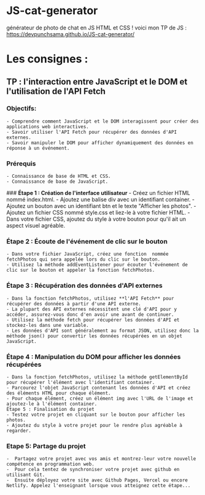 # JS-cat-generator
générateur de photo de chat en JS HTML et CSS !
voici mon TP de JS : https://devpunchsama.github.io/JS-cat-generator/

# Les consignes :

## **TP : l'interaction entre JavaScript et le DOM et l'utilisation de l'API Fetch**

### **Objectifs**:

    - Comprendre comment JavaScript et le DOM interagissent pour créer des applications web interactives.
    - Savoir utiliser l'API Fetch pour récupérer des données d'API externes.
    - Savoir manipuler le DOM pour afficher dynamiquement des données en réponse à un événement.
  

### **Prérequis**

    - Connaissance de base de HTML et CSS.
    - Connaissance de base de JavaScript.
  
### **Étape 1 : Création de l'interface utilisateur**
    - Créez un fichier HTML nommé index.html.
    - Ajoutez une balise div avec un identifiant container.
    - Ajoutez un bouton avec un identifiant btn et le texte "Afficher les photos".
    - Ajoutez un fichier CSS nommé style.css et liez-le à votre fichier HTML.
    - Dans votre fichier CSS, ajoutez du style à votre bouton pour qu'il ait un aspect visuel agréable.
  
### **Étape 2 : Écoute de l'événement de clic sur le bouton**
    - Dans votre fichier JavaScript, créez une fonction  nommée fetchPhotos qui sera appelée lors du clic sur le bouton.
    - Utilisez la méthode addEventListener pour écouter l'événement de clic sur le bouton et appeler la fonction fetchPhotos.
  
### **Étape 3 : Récupération des données d'API externes**

    - Dans la fonction fetchPhotos, utilisez **l'API Fetch** pour récupérer des données à partir d'une API externe.
    - La plupart des API externes nécessitent une clé d'API pour y accéder, assurez-vous donc d'en avoir une avant de continuer.
    - Utilisez la méthode fetch pour récupérer les données d'API et stockez-les dans une variable.
    - Les données d'API sont généralement au format JSON, utilisez donc la méthode json() pour convertir les données récupérées en un objet JavaScript.


###  **Étape 4 : Manipulation du DOM pour afficher les données récupérées**

    - Dans la fonction fetchPhotos, utilisez la méthode getElementById pour récupérer l'élément avec l'identifiant container.
    - Parcourez l'objet JavaScript contenant les données d'API et créez des éléments HTML pour chaque élément.
    - Pour chaque élément, créez un élément img avec l'URL de l'image et ajoutez-le à l'élément container.
    Étape 5 : Finalisation du projet
    - Testez votre projet en cliquant sur le bouton pour afficher les photos.
    - Ajoutez du style à votre projet pour le rendre plus agréable à regarder.


### Etape 5: Partage du projet

    -  Partagez votre projet avec vos amis et montrez-leur votre nouvelle compétence en programmation web. 
    -  Pour cela tentez de synchroniser votre projet avec github en utilisant Git.
    -  Ensuite déployez votre site avec Github Pages, Vercel ou encore Netlify. Appelez l'enseignant lorsque vous atteignez cette étape...

